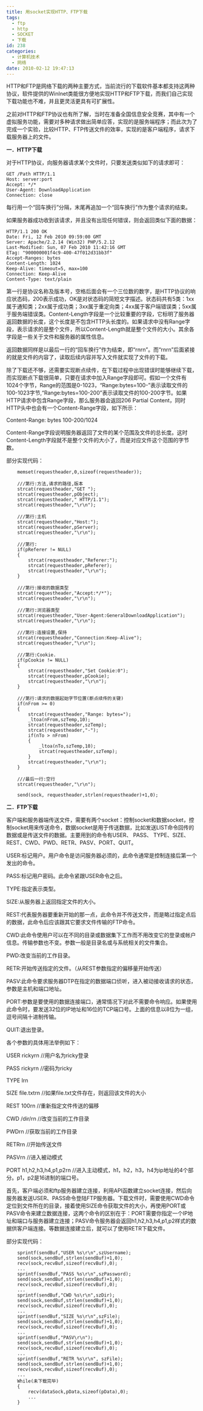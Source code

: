 ```yaml
---
title: 用socket实现HTTP、FTP下载
tags:
  - ftp
  - http
  - SOCKET
  - 下载
id: 238
categories:
  - 计算机技术
  - 网络
date: 2010-02-12 19:47:13
---
```


HTTP和FTP是网络下载的两种主要方式，当前流行的下载软件基本都支持这两种协议，软件提供的WinInet类能很方便地实现HTTP和FTP下载，而我们自己实现下载功能也不难，并且更灵活更具有可扩展性。

之前对HTTP和FTP协议也有所了解，当时在准备全国信息安全竞赛，其中有一个虚拟服务功能，需要对多种请求做出简单应答，实现的是服务端程序；而此次为了完成一个实验，比较HTTP、FTP传送文件的效率，实现的是客户端程序，请求下载服务器上的文件。

<!--more-->

**一．HTTP下载**

对于HTTP协议，向服务器请求某个文件时，只要发送类似如下的请求即可：

```
GET /Path HTTP/1.1
Host: server:port
Accept: */*
User-Agent: DownloadApplication
Connection: close
```

每行用一个&ldquo;回车换行&rdquo;分隔，末尾再追加一个&ldquo;回车换行&rdquo;作为整个请求的结束。

如果服务器成功收到该请求，并且没有出现任何错误，则会返回类似下面的数据：

```
HTTP/1.1 200 OK
Date: Fri, 12 Feb 2010 09:59:00 GMT
Server: Apache/2.2.14 (Win32) PHP/5.2.12
Last-Modified: Sun, 07 Feb 2010 11:42:16 GMT
ETag: "900000001f4c9-400-47f012d31bb3f"
Accept-Ranges: bytes
Content-Length: 1024
Keep-Alive: timeout=5, max=100
Connection: Keep-Alive
Content-Type: text/plain
```

第一行是协议名称及版本号，空格后面会有一个三位数的数字，是HTTP协议的响应状态码，200表示成功，OK是对状态码的简短文字描述。状态码共有5类：1xx属于通知类；2xx属于成功类；3xx属于重定向类；4xx属于客户端错误类；5xx属于服务端错误类。Content-Length字段是一个比较重要的字段，它标明了服务器返回数据的长度，这个长度是不包含HTTP头长度的。如果请求中没有Range字段，表示请求的是整个文件，所以Content-Length就是整个文件的大小。其余各字段是一些关于文件和服务器的属性信息。

返回数据同样是以最后一行的&ldquo;回车换行&rdquo;作为结束，即&ldquo;rnrn&rdquo;。而&ldquo;rnrn&rdquo;后面紧接的就是文件的内容了，读取后续内容并写入文件就实现了文件的下载。

除了下载还不够，还需要实现断点续传，在下载过程中出现错误时能够继续下载，而实现断点下载很简单，只要在请求中加入Range字段即可。假如一个文件有1024个字节，Range的范围是0-1023，&ldquo;Range:bytes=100-&rdquo;表示读取文件的100-1023字节,&ldquo;Range:bytes=100-200&rdquo;表示读取文件的100-200字节。如果HTTP请求中包含Range字段，那么服务器会返回206 Partial Content，同时HTTP头中也会有一个Content-Range字段，如下所示：

Content-Range: bytes 100-200/1024

Content-Range字段说明服务器返回了文件的某个范围及文件的总长度。这时Content-Length字段就不是整个文件的大小了，而是对应文件这个范围的字节数。

部分实现代码：

```
    memset(requestheader,0,sizeof(requestheader));

    ///第行:方法,请求的路径,版本
    strcat(requestheader,"GET ");
    strcat(requestheader,pObject);
    strcat(requestheader," HTTP/1.1");
    strcat(requestheader,"\r\n");

    ///第行:主机
    strcat(requestheader,"Host:");
    strcat(requestheader,pServer);
    strcat(requestheader,"\r\n");

    ///第行:
    if(pReferer != NULL)
    {
        strcat(requestheader,"Referer:");
        strcat(requestheader,pReferer);
        strcat(requestheader,"\r\n");        
    }

    ///第行:接收的数据类型
    strcat(requestheader,"Accept:*/*");
    strcat(requestheader,"\r\n");

    ///第行:浏览器类型
    strcat(requestheader,"User-Agent:GeneralDownloadApplication");
    strcat(requestheader,"\r\n");

    ///第行:连接设置,保持
    strcat(requestheader,"Connection:Keep-Alive");
    strcat(requestheader,"\r\n");

    ///第行:Cookie.
    if(pCookie != NULL)
    {
        strcat(requestheader,"Set Cookie:0");
        strcat(requestheader,pCookie);
        strcat(requestheader,"\r\n");
    }

    ///第行:请求的数据起始字节位置(断点续传的关键)
    if(nFrom >= 0)
    {
        strcat(requestheader,"Range: bytes=");
        _ltoa(nFrom,szTemp,10);
        strcat(requestheader,szTemp);
        strcat(requestheader,"-");
        if(nTo > nFrom)
        {
            _ltoa(nTo,szTemp,10);
            strcat(requestheader,szTemp);
        }
        strcat(requestheader,"\r\n");
    }

    ///最后一行:空行
    strcat(requestheader,"\r\n");

    send(sock, requestheader,strlen(requestheader)+1,0);

```

**二．FTP下载**

客户端和服务器端传送文件，需要有两个socket：控制socket和数据socket，控制socket用来传送命令，数据socket是用于传送数据，比如发送LIST命令回传的数据或是传送文件的数据。主要用到的命令有USER、 PASS、 TYPE、SIZE、REST、CWD、PWD、RETR、PASV、PORT、QUIT。

USER:标记用户。用户命令是访问服务器必须的，此命令通常是控制连接后第一个发出的命令。

PASS:标记用户密码。此命令紧跟USER命令之后。

TYPE:指定表示类型。

SIZE:从服务器上返回指定文件的大小。

REST:代表服务器要重新开始的那一点，此命令并不传送文件，而是略过指定点后的数据，此命令后应该跟其它要求文件传输的FTP命令。 

CWD:此命令使用户可以在不同的目录或数据集下工作而不用改变它的登录或帐户信息。传输参数也不变。参数一般是目录名或与系统相关的文件集合。 

PWD:改变当前的工作目录。 

RETR:开始传送指定的文件。（从REST参数指定的偏移量开始传送） 

PASV:此命令要求服务器DTP在指定的数据端口侦听，进入被动接收请求的状态，参数是主机和端口地址。 

PORT:参数是要使用的数据连接端口，通常情况下对此不需要命令响应。如果使用此命令时，要发送32位的IP地址和16位的TCP端口号。上面的信息以8位为一组，逗号间隔十进制传输。

QUIT:退出登录。

各个参数的具体用法举例如下：

USER rickyrn //用户名为ricky登录

PASS rickyrn //密码为ricky

TYPE Irn 

SIZE file.txtrn //如果file.txt文件存在，则返回该文件的大小

REST 100rn //重新指定文件传送的偏移

CWD /dir/rn //改变当前的工作目录 

PWDrn //获取当前的工作目录 

RETRrn //开始传送文件 

PASVrn //进入被动模式 

PORT h1,h2,h3,h4,p1,p2rn //进入主动模式，h1，h2，h3，h4为ip地址的4个部分。p1，p2是16进制的端口号。

首先，客户端必须和ftp服务器建立连接，利用API函数建立socket连接，然后向服务器发送USER、PASS命令登陆FTP服务器。下载文件时，需要使用CWD命令定位到文件所在的目录，接着使用SIZE命令获取文件的大小，再使用PORT或PASV命令来建立数据连接，这两个命令的区别在于：PORT需要你指定一个IP地址和端口与服务器建立连接；PASV命令服务器会返回h1,h2,h3,h4,p1,p2样式的数据供客户端连接。等数据连接建立后，就可以了使用RETR下载文件。

部分实现代码：

```
    sprintf(sendBuf,"USER %s\r\n",szUsername);
    send(sock,sendBuf,strlen(sendBuf)+1,0);
    recv(sock,recvBuf,sizeof(recvBuf),0);
    ...
    sprintf(sendBuf,"PASS %s\r\n",szPassword);
    send(sock,sendBuf,strlen(sendBuf)+1,0);
    recv(sock,recvBuf,sizeof(recvBuf),0);
    ...
    sprintf(sendBuf,"CWD %s\r\n",szDir);
    send(sock,sendBuf,strlen(sendBuf)+1,0);
    recv(sock,recvBuf,sizeof(recvBuf),0);
    ...
    sprintf(sendBuf,"SIZE %s\r\n",szFile);
    send(sock,sendBuf,strlen(sendBuf)+1,0);
    recv(sock,recvBuf,sizeof(recvBuf),0);
    ...
    sprintf(sendBuf,"PASV\r\n");
    send(sock,sendBuf,strlen(sendBuf)+1,0);
    recv(sock,recvBuf,sizeof(recvBuf),0);
    ...
    sprintf(sendBuf,"RETR %s\r\n", szFile);
    send(sock,sendBuf,strlen(sendBuf)+1,0);
    recv(sock,recvBuf,sizeof(recvBuf),0);
    ...
    While(未下载完毕)
    {
        recv(dataSock,pData,sizeof(pData),0);
        ...
    }
```
